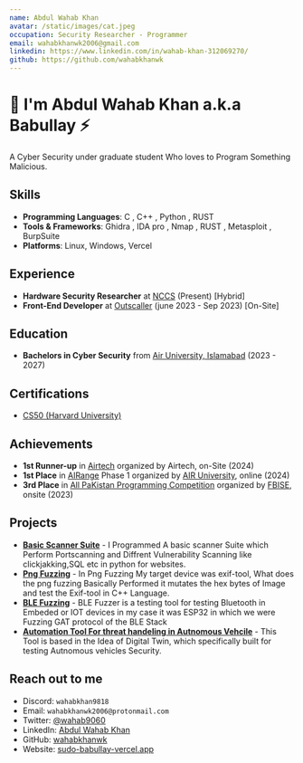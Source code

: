 ```yaml
---
name: Abdul Wahab Khan
avatar: /static/images/cat.jpeg
occupation: Security Researcher - Programmer 
email: wahabkhanwk2006@gmail.com
linkedin: https://www.linkedin.com/in/wahab-khan-312069270/
github: https://github.com/wahabkhanwk
---
```


# 👋 I'm Abdul Wahab Khan a.k.a Babullay ⚡

A Cyber Security under graduate student Who loves to Program Something Malicious.

## Skills

- **Programming Languages**: C , C++ , Python , RUST
- **Tools & Frameworks**: Ghidra , IDA pro , Nmap , RUST , Metasploit , BurpSuite
- **Platforms**: Linux, Windows, Vercel

## Experience

- **Hardware Security Researcher** at [NCCS](http:nccs.pk) (Present) [Hybrid]
- **Front-End Developer** at [Outscaller](https://outscalers.com/) (june 2023 - Sep 2023) [On-Site]
## Education

- **Bachelors in Cyber Security** from [Air University, Islamabad](https://au.edu.pk/) (2023 - 2027)

## Certifications
- [CS50 (Harvard University)](https://certificates.cs50.io/)
## Achievements

- **1st Runner-up** in [Airtech]() organized by Airtech, on-Site (2024)
- **1st Place** in [AIRange](https://airange.online/) Phase 1 organized by [AIR University](), online (2024)
- **3rd Place** in [All PaKistan Programming Competition]() organized by [FBISE](https://www.fbise.edu.pk/), onsite (2023)

## Projects
- [**Basic Scanner Suite**](https://cyberhackathon.pk/) - I Programmed A basic scanner Suite which Perform Portscanning and Diffrent Vulnerability Scanning like clickjakking,SQL etc in python for websites.
- [**Png Fuzzing**](https://www.airange.online) - In Png Fuzzing My target device was exif-tool, What does the png fuzzing Basically Performed it mutates the hex bytes of Image and test the Exif-tool in C++ Language.
- [**BLE Fuzzing**](https://github.com/thegr1ffyn/obfuscapy) - BLE Fuzzer is a testing tool for testing Bluetooth in Embeded or IOT devices in my case it was ESP32 in which we were Fuzzing GAT protocol of the BLE Stack
- [**Automation Tool For threat handeling in Autnomous Vehcile**](https://github.com/thegr1ffyn/gmail-phisher) - This Tool is based in the Idea of Digital Twin, which specifically built for testing Autnomous vehicles Security.


## Reach out to me

- Discord: `wahabkhan9818`
- Email: `wahabkhanwk2006@protonmail.com`
- Twitter: [@wahab9060](https://twitter.com/wahab9060)
- LinkedIn: [Abdul Wahab Khan](https://www.linkedin.com/in/wahab-khan-312069270/)
- GitHub: [wahabkhanwk](https://github.com/wahabkhanwk)
- Website: [sudo-babullay-vercel.app](sudo-babullay-vercel.app)
